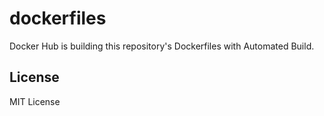 # dockerfiles

Docker Hub is building this repository's Dockerfiles with Automated Build.

## License

MIT License
